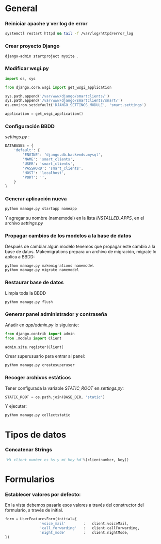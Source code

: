 # General

### Reiniciar apache y ver log de error
```bash
systemctl restart httpd && tail -f /var/log/httpd/error_log
```

### Crear proyecto Django
```bash
django-admin startproject mysite .
```

### Modificar wsgi.py
```python
import os, sys

from django.core.wsgi import get_wsgi_application

sys.path.append('/var/www/django/smartclients/')
sys.path.append('/var/www/django/smartclients/smart/')
os.environ.setdefault('DJANGO_SETTINGS_MODULE', 'smart.settings')

application = get_wsgi_application()
```

### Configuración BBDD
*settings.py* :
```python
DATABASES = {
    'default': {
        'ENGINE': 'django.db.backends.mysql',
        'NAME': 'smart_clients',
        'USER': 'smart_clients',
        'PASSWORD': 'smart_clients',
        'HOST': 'localhost',
        'PORT': '',
    }
}
```

### Generar aplicación nueva
```python
python manage.py startapp nameapp
```
Y agregar su nombre (namemodel) en la lista *INSTALLED_APPS*, en el archivo *settings.py*

### Propagar cambios de los modelos a la base de datos
Después de cambiar algún modelo tenemos que propagar este cambio a la base de datos. Makemigrations prepara un archivo de migración, migrate lo aplica a BBDD:
```python
python manage.py makemigrations namemodel
python manage.py migrate namemodel
```

### Restaurar base de datos
Limpia toda la BBDD
```bash
python manage.py flush
```

### Generar panel administrador y contraseña
Añadir en *app/admin.py* lo siguiente:

```python
from django.contrib import admin
from .models import Client

admin.site.register(Client)
```
Crear superusuario para entrar al panel:
```bash
python manage.py createsuperuser
```

### Recoger archivos estáticos
Tener configurada la variable *STATIC_ROOT* en *settings.py*:
```python
STATIC_ROOT = os.path.join(BASE_DIR, 'static')
```

Y ejecutar:
```bash
python manage.py collectstatic
```

# Tipos de datos
### Concatenar Strings
```python
'Mi client number es %s y mi key %d'%(clientnumber, key))
```


# Formularios

### Establecer valores por defecto:
En la vista debemos pasarle esos valores a través del constructor del formulario, a través de initial.
```python
form = UserFeaturesForm(initial={
                'voice_mail'        :   client.voiceMail,
                'call_forwarding'   :   client.callForwarding,
                'night_mode'        :   client.nightMode,
})
```
